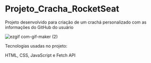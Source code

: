 # Projeto_Cracha_RocketSeat
Projeto desenvolvido para criação de um crachá personalizado com as informações do GitHub do usuário

![ezgif com-gif-maker (2)](https://user-images.githubusercontent.com/101219161/163086143-47f410c5-a12a-44a7-9656-cc7028526fb4.gif)

Tecnologias usadas no projeto:

HTML, CSS, JavaScript e Fetch API
